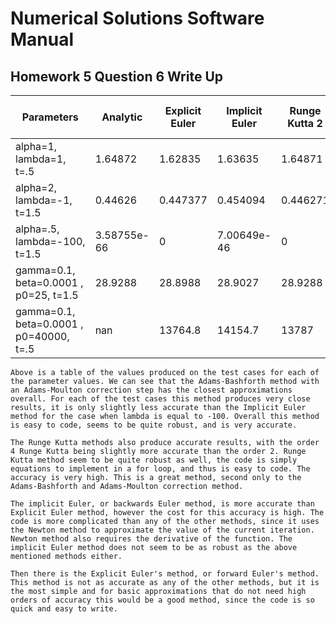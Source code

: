 # Numerical Solutions Software Manual

## Homework 5 Question 6 Write Up

Parameters | Analytic | Explicit Euler | Implicit Euler | Runge Kutta 2 | Runge Kutta 4 | Adam-Bash-Moul 3 
------------ | ------------- | ------------- | ------------- | ------------- | ------------- | -------------
alpha=1, lambda=1, t=.5 | 1.64872 | 1.62835 | 1.63635 | 1.64871 | 1.64871 | 1.64872
alpha=2, lambda=-1, t=1.5 | 0.44626 | 0.447377 | 0.454094 | 0.446271 | 0.446266 | 0.44626
alpha=.5, lambda=-100, t=1.5 | 3.58755e-66 | 0 | 7.00649e-46 | 0 | 0 | -2.77456e-16
gamma=0.1, beta=0.0001 , p0=25, t=1.5 | 28.9288 | 28.8988 | 28.9027 | 28.9288 | 28.9288 | 28.9288
gamma=0.1, beta=0.0001 , p0=40000, t=.5 | nan | 13764.8 | 14154.7 | 13787 | 13784.9 | 13783.6

    Above is a table of the values produced on the test cases for each of the parameter values. We can see that the Adams-Bashforth method with an Adams-Moulton correction step has the closest approximations overall. For each of the test cases this method produces very close results, it is only slightly less accurate than the Implicit Euler method for the case when lambda is equal to -100. Overall this method is easy to code, seems to be quite robust, and is very accurate. 

    The Runge Kutta methods also produce accurate results, with the order 4 Runge Kutta being slightly more accurate than the order 2. Runge Kutta method seem to be quite robust as well, the code is simply equations to implement in a for loop, and thus is easy to code. The accuracy is very high. This is a great method, second only to the Adams-Bashforth and Adams-Moulton correction method. 

    The implicit Euler, or backwards Euler method, is more accurate than Explicit Euler method, however the cost for this accuracy is high. The code is more complicated than any of the other methods, since it uses the Newton method to approximate the value of the current iteration. Newton method also requires the derivative of the function. The implicit Euler method does not seem to be as robust as the above mentioned methods either. 

    Then there is the Explicit Euler's method, or forward Euler's method. This method is not as accurate as any of the other methods, but it is the most simple and for basic approximations that do not need high orders of accuracy this would be a good method, since the code is so quick and easy to write. 
